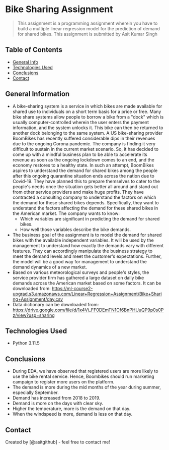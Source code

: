 # Bike Sharing Assignment
> This assignment is a programming assignment wherein you have to build a multiple linear regression model for the prediction of demand for shared bikes. This assignment is submitted by Asit Kumar Singh


## Table of Contents
* [General Info](#general-information)
* [Technologies Used](#technologies-used)
* [Conclusions](#conclusions)
* [Contact](#contact)


## General Information
- A bike-sharing system is a service in which bikes are made available for shared use to individuals on a short term basis for a price or free. Many bike share systems allow people to borrow a bike from a "dock" which is usually computer-controlled wherein the user enters the payment information, and the system unlocks it. This bike can then be returned to another dock belonging to the same system. A US bike-sharing provider BoomBikes has recently suffered considerable dips in their revenues due to the ongoing Corona pandemic. The company is finding it very difficult to sustain in the current market scenario. So, it has decided to come up with a mindful business plan to be able to accelerate its revenue as soon as the ongoing lockdown comes to an end, and the economy restores to a healthy state. In such an attempt, BoomBikes aspires to understand the demand for shared bikes among the people after this ongoing quarantine situation ends across the nation due to Covid-19. They have planned this to prepare themselves to cater to the people's needs once the situation gets better all around and stand out from other service providers and make huge profits. They have contracted a consulting company to understand the factors on which the demand for these shared bikes depends. Specifically, they want to understand the factors affecting the demand for these shared bikes in the American market. The company wants to know:
    - Which variables are significant in predicting the demand for shared bikes.
    - How well those variables describe the bike demands.
- The business goal of the assignment is to model the demand for shared bikes with the available independent variables. It will be used by the management to understand how exactly the demands vary with different features. They can accordingly manipulate the business strategy to meet the demand levels and meet the customer's expectations. Further, the model will be a good way for management to understand the demand dynamics of a new market. 
- Based on various meteorological surveys and people's styles, the service provider firm has gathered a large dataset on daily bike demands across the American market based on some factors. It can be downloaded from: https://ml-course2-upgrad.s3.amazonaws.com/Linear+Regression+Assignment/Bike+Sharing+Assignment/day.csv
- Data dictionary can be downloaded from: https://drive.google.com/file/d/1x4Vi_FF0DEmTN1Cf6BnPHUuQP9p0s0Pz/view?usp=sharing 


## Technologies Used
- Python 3.11.5


## Conclusions
- During EDA, we have observed that registered users are more likely to use the bike rental service. Hence, Boombikes should run marketing campaign to register more users on the platform.
- The demand is more during the mid months of the year during summer, especially September.
- Demand has increased from 2018 to 2019.
- Demand is more on the days with clear sky.
- Higher the temperature, more is the demand on that day.
- When the windspeed is more, demand is less on that day.


## Contact
Created by [@asitgithub] - feel free to contact me!
